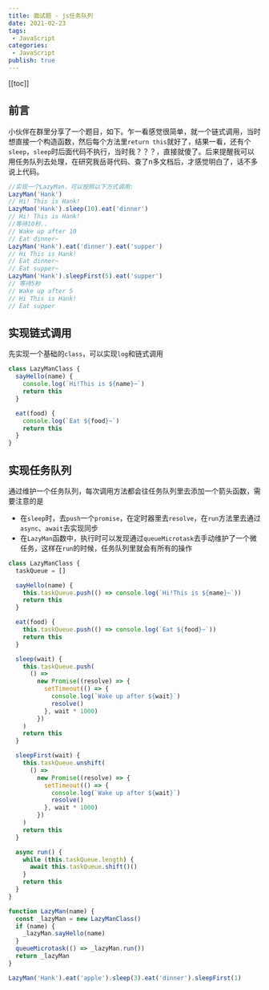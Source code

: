 ```yaml
---
title: 面试题 - js任务队列
date: 2021-02-23
tags:
 - JavaScript
categories:
 - JavaScript
publish: true
---
```

[[toc]]

## 前言

小伙伴在群里分享了一个题目，如下。乍一看感觉很简单，就一个链式调用，当时想直接一个构造函数，然后每个方法里`return this`就好了，结果一看，还有个`sleep`，`sleep`时后面代码不执行，当时我？？？，直接就傻了。后来提醒我可以用任务队列去处理，在研究我岳哥代码、查了n多文档后，才感觉明白了，话不多说上代码。

```js
//实现一个LazyMan，可以按照以下方式调用:
LazyMan('Hank')
// Hi! This is Hank!
LazyMan('Hank').sleep(10).eat('dinner')
// Hi! This is Hank!
//等待10秒..
// Wake up after 10
// Eat dinner~
LazyMan('Hank').eat('dinner').eat('supper')
// Hi This is Hank!
// Eat dinner~
// Eat supper~
LazyMan('Hank').sleepFirst(5).eat('supper')
// 等待5秒
// Wake up after 5
// Hi This is Hank!
// Eat supper
```

## 实现链式调用

先实现一个基础的`class`，可以实现`log`和链式调用

```js
class LazyManClass {
  sayHello(name) {
    console.log(`Hi!This is ${name}~`)
    return this
  }

  eat(food) {
    console.log(`Eat ${food}~`)
    return this
  }
}
```

## 实现任务队列

通过维护一个任务队列，每次调用方法都会往任务队列里去添加一个箭头函数，需要注意的是
 - 在`sleep`时，去`push`一个`promise`，在定时器里去`resolve`，在`run`方法里去通过`async`、`await`去实现同步
 - 在`LazyMan`函数中，执行时可以发现通过`queueMicrotask`去手动维护了一个微任务，这样在`run`的时候，任务队列里就会有所有的操作
```js
class LazyManClass {
  taskQueue = []

  sayHello(name) {
    this.taskQueue.push(() => console.log(`Hi!This is ${name}~`))
    return this
  }

  eat(food) {
    this.taskQueue.push(() => console.log(`Eat ${food}~`))
    return this
  }

  sleep(wait) {
    this.taskQueue.push(
      () =>
        new Promise((resolve) => {
          setTimeout(() => {
            console.log(`Wake up after ${wait}`)
            resolve()
          }, wait * 1000)
        })
    )
    return this
  }

  sleepFirst(wait) {
    this.taskQueue.unshift(
      () =>
        new Promise((resolve) => {
          setTimeout(() => {
            console.log(`Wake up after ${wait}`)
            resolve()
          }, wait * 1000)
        })
    )
    return this
  }

  async run() {
    while (this.taskQueue.length) {
      await this.taskQueue.shift()()
    }
    return this
  }
}

function LazyMan(name) {
  const _lazyMan = new LazyManClass()
  if (name) {
    _lazyMan.sayHello(name)
  }
  queueMicrotask(() => _lazyMan.run())
  return _lazyMan
}

LazyMan('Hank').eat('apple').sleep(3).eat('dinner').sleepFirst(1)

```